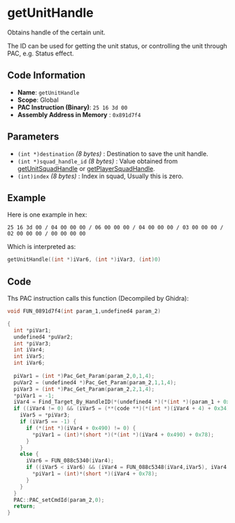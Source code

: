 # getUnitHandle

Obtains handle of the certain unit.

The ID can be used for getting the unit status, or controlling the unit through PAC, e.g. Status effect.

## Code Information

- **Name**: `getUnitHandle`
- **Scope**: Global
- **PAC Instruction (Binary)**: `25 16 3d 00`
- **Assembly Address in Memory** : `0x891d7f4`

## Parameters

- `(int *)destination` *(8 bytes)* : Destination to save the unit handle.
- `(int *)squad_handle_id` *(8 bytes)* : Value obtained from [getUnitSquadHandle](./getunitsquadhandle.md) or [getPlayerSquadHandle](./getplayersquadhandle.md).
- `(int)index` *(8 bytes)* : Index in squad, Usually this is zero.

## Example

Here is one example in hex:

```25 16 3d 00 / 04 00 00 00 / 06 00 00 00 / 04 00 00 00 / 03 00 00 00 / 02 00 00 00 / 00 00 00 00```

Which is interpreted as:

```c
getUnitHandle((int *)iVar6, (int *)iVar3, (int)0)
```

## Code

Ths PAC instruction calls this function (Decompiled by Ghidra):

```c
void FUN_0891d7f4(int param_1,undefined4 param_2)

{
  int *piVar1;
  undefined4 *puVar2;
  int *piVar3;
  int iVar4;
  int iVar5;
  int iVar6;
  
  piVar1 = (int *)Pac_Get_Param(param_2,0,1,4);
  puVar2 = (undefined4 *)Pac_Get_Param(param_2,1,1,4);
  piVar3 = (int *)Pac_Get_Param(param_2,2,1,4);
  *piVar1 = -1;
  iVar4 = Find_Target_By_HandleID(*(undefined4 *)(*(int *)(param_1 + 0x10) + 0xe8),*puVar2,1);
  if ((iVar4 != 0) && (iVar5 = (**(code **)(*(int *)(iVar4 + 4) + 0x34))(iVar4), iVar5 == 3)) {
    iVar5 = *piVar3;
    if (iVar5 == -1) {
      if (*(int *)(iVar4 + 0x490) != 0) {
        *piVar1 = (int)*(short *)(*(int *)(iVar4 + 0x490) + 0x78);
      }
    }
    else {
      iVar6 = FUN_088c5340(iVar4);
      if ((iVar5 < iVar6) && (iVar4 = FUN_088c5348(iVar4,iVar5), iVar4 != 0)) {
        *piVar1 = (int)*(short *)(iVar4 + 0x78);
      }
    }
  }
  PAC::PAC_setCmdId(param_2,0);
  return;
}
```

